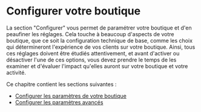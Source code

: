 # Configurer votre boutique

La section "Configurer" vous permet de paramétrer votre boutique et d'en peaufiner les réglages. Cela touche à beaucoup d'aspects de votre boutique, que ce soit la configuration technique de base, comme les choix qui détermineront l'expérience de vos clients sur votre boutique. Ainsi, tous ces réglages doivent être étudiés attentivement, et avant d'activer ou désactiver l'une de ces options, vous devez prendre le temps de les examiner et d'évaluer l'impact qu'elles auront sur votre boutique et votre activité.

Ce chapitre contient les sections suivantes :

* [Configurer les paramètres de votre boutique](configurer-parametres-boutique/)
* [Configurer les paramètres avancés](parametres-avances/)

